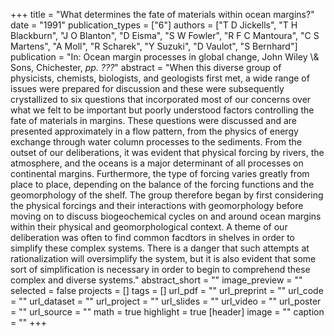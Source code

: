 +++
title = "What determines the fate of materials within ocean margins?"
date = "1991"
publication_types = ["6"]
authors = ["T D Jickells", "T H Blackburn", "J O Blanton", "D Eisma", "S W Fowler", "R F C Mantoura", "C S Martens", "A Moll", "R Scharek", "Y Suzuki", "D Vaulot", "S Bernhard"]
publication = "In: Ocean margin processes in global change, John Wiley \\& Sons, Chichester, _pp. ???_"
abstract = "When this diverse group of physicists, chemists, biologists, and geologists first met, a wide range of issues were prepared for discussion and these were subsequently crystallized to six questions that incorporated most of our concerns over what we felt to be important but poorly understood factors controlling the fate of materials in margins. These questions were discussed and are presented approximately in a flow pattern, from the physics of energy exchange through water column processes to the sediments. From the outset of our deliberations, it was evident that physical forcing by rivers, the atmosphere, and the oceans is a major determinant of all processes on continental margins. Furthermore, the type of forcing varies greatly from place to place, depending on the balance of the forcing functions and the geomorphology of the shelf. The group therefore began by first considering the physical forcings and their interactions with geomorphology before moving on to discuss biogeochemical cycles on and around ocean margins within their physical and geomorphological context. A theme of our deliberation was often to find common facdtors in shelves in order to simplify these complex systems. There is a danger that such attempts at rationalization will oversimplify the system, but it is also evident that some sort of simplification is necessary in order to begin to comprehend these complex and diverse systems."
abstract_short = ""
image_preview = ""
selected = false
projects = []
tags = []
url_pdf = ""
url_preprint = ""
url_code = ""
url_dataset = ""
url_project = ""
url_slides = ""
url_video = ""
url_poster = ""
url_source = ""
math = true
highlight = true
[header]
image = ""
caption = ""
+++
